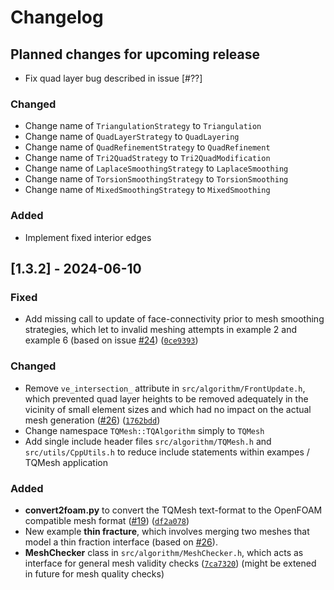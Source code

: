 # Changelog

## Planned changes for upcoming release

- Fix quad layer bug described in issue [#??]

### Changed

- Change name of `TriangulationStrategy` to `Triangulation`
- Change name of `QuadLayerStrategy` to `QuadLayering`
- Change name of `QuadRefinementStrategy` to `QuadRefinement`
- Change name of `Tri2QuadStrategy` to `Tri2QuadModification`
- Change name of `LaplaceSmoothingStrategy` to `LaplaceSmoothing`
- Change name of `TorsionSmoothingStrategy` to `TorsionSmoothing`
- Change name of `MixedSmoothingStrategy` to `MixedSmoothing`

### Added

- Implement fixed interior edges


## [1.3.2] - 2024-06-10

### Fixed

- Add missing call to update of face-connectivity prior to mesh smoothing strategies, 
  which let to invalid meshing attempts in example 2 and example 6 (based on issue [#24](https://github.com/FloSewn/TQMesh/issues/24)) 
  ([`0ce9393`](https://github.com/FloSewn/TQMesh/commit/0ce9393))

### Changed

- Remove `ve_intersection_` attribute in `src/algorithm/FrontUpdate.h`, which prevented quad layer heights 
  to be removed adequately in the vicinity of small element sizes and which had no impact on the actual mesh generation
  ([#26](https://github.com/FloSewn/TQMesh/issues/26)) ([`1762bdd`](https://github.com/FloSewn/TQMesh/commit/1762bdd))
- Change namespace `TQMesh::TQAlgorithm` simply to `TQMesh`
- Add single include header files `src/algorithm/TQMesh.h` and `src/utils/CppUtils.h` to reduce include statements 
  within exampes / TQMesh application

### Added

- **convert2foam.py** to convert the TQMesh text-format to the OpenFOAM compatible mesh format ([#19](https://github.com/FloSewn/TQMesh/issues/19)) ([`df2a078`](https://github.com/FloSewn/TQMesh/commit/df2a078))
- New example **thin fracture**, which involves merging two meshes that model a thin fraction interface (based on [#26](https://github.com/FloSewn/TQMesh/issues/26)).
- **MeshChecker** class in `src/algorithm/MeshChecker.h`, which acts as interface for general mesh validity checks ([`7ca7320`](https://github.com/FloSewn/TQMesh/commit/7ca7320))
  (might be extened in future for mesh quality checks)

